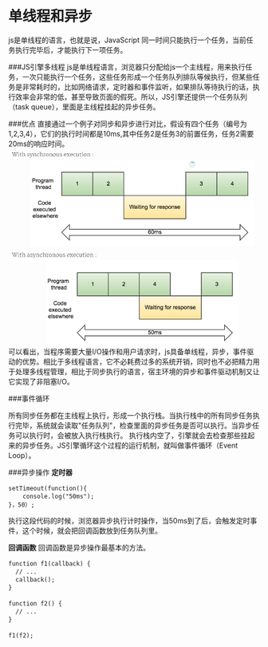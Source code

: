 单线程和异步
===================
js是单线程的语言，也就是说，JavaScript 同一时间只能执行一个任务，当前任务执行完毕后，才能执行下一项任务。

###JS引擎多线程
js是单线程语言，浏览器只分配给js一个主线程，用来执行任务，一次只能执行一个任务，这些任务形成一个任务队列排队等候执行，但某些任务是非常耗时的，比如网络请求，定时器和事件监听，如果排队等待执行的话，执行效率会非常的低，甚至导致页面的假死。所以，JS引擎还提供一个任务队列（task queue），里面是主线程挂起的异步任务。

###优点
直接通过一个例子对同步和异步进行对比，假设有四个任务（编号为1,2,3,4），它们的执行时间都是10ms,其中任务2是任务3的前置任务，任务2需要20ms的响应时间。
![](./相关文件/20.1.png)
可以看出，当程序需要大量I/O操作和用户请求时，js具备单线程，异步，事件驱动的优势。相比于多线程语言，它不必耗费过多的系统开销，同时也不必把精力用于处理多线程管理，相比于同步执行的语言，宿主环境的异步和事件驱动机制又让它实现了非阻塞I/O。

###事件循环

所有同步任务都在主线程上执行，形成一个执行栈。当执行栈中的所有同步任务执行完毕，系统就会读取"任务队列"，检查里面的异步任务是否可以执行。当异步任务可以执行时，会被放入执行栈执行。
执行栈内空了，引擎就会去检查那些挂起来的异步任务。JS引擎循环这个过程的运行机制，就叫做事件循环（Event Loop）。

###异步操作
**定时器**

    setTimeout(function(){
        console.log("50ms");
    }，50）;

执行这段代码的时候，浏览器异步执行计时操作，当50ms到了后，会触发定时事件，这个时候，就会把回调函数放到任务队列里。

**回调函数**
回调函数是异步操作最基本的方法。
```
function f1(callback) {
  // ...
  callback();
}

function f2() {
  // ...
}

f1(f2);
```

  [1]: /file/view/images%2FHTML--CSS--JS%2FJS%2F%E7%9B%B8%E5%85%B3%E6%96%87%E4%BB%B6%2F20.1.png